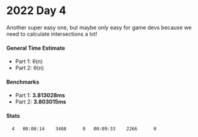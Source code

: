 # 2022 Day 4

Another super easy one, but maybe only easy for game devs because we need to calculate intersections a lot!

#### General Time Estimate
- Part 1: θ(n) 
- Part 2: θ(n)

#### Benchmarks
- Part 1: **3.813028ms**
- Part 2: **3.803015ms**

#### Stats
```
  4   00:08:14    3468      0   00:09:33    2266      0
```

